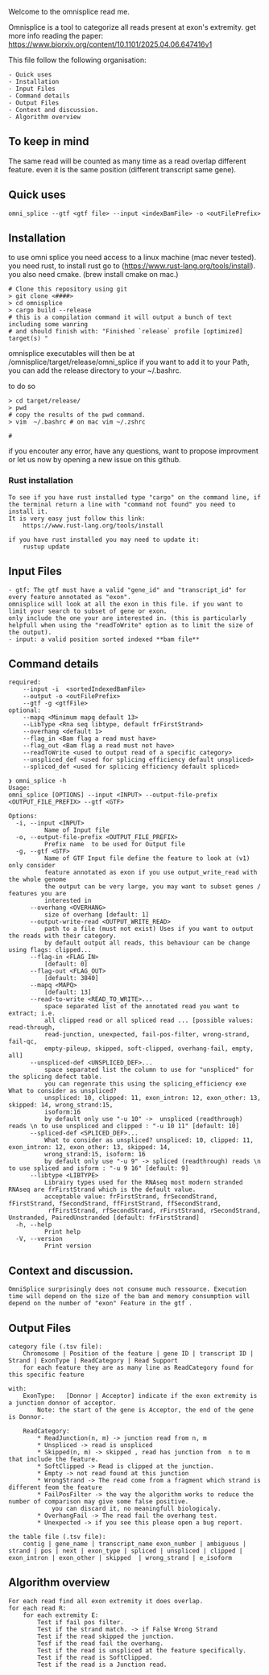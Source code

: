 Welcome to the omnisplice read me.

Omnisplice is a tool to categorize all reads present at exon's extremity.
get more info reading the paper: https://www.biorxiv.org/content/10.1101/2025.04.06.647416v1

This file follow the following organisation:

    - Quick uses
    - Installation
    - Input Files
    - Command details
    - Output Files
    - Context and discussion.
    - Algorithm overview


## To keep in mind
The same read will be counted as many time as a read overlap different feature.
even it is the same position (different transcript same gene).


## Quick uses
```
omni_splice --gtf <gtf file> --input <indexBamFile> -o <outFilePrefix>
```


## Installation

to use omni splice you need access to a linux machine (mac never tested).
you need rust, to install rust go to (https://www.rust-lang.org/tools/install). 
you also need cmake. (brew install cmake on mac.)

```
# Clone this repository using git
> git clone <####>
> cd omnisplice
> cargo build --release
# this is a compilation command it will output a bunch of text including some wanring
# and should finish with: "Finished `release` profile [optimized] target(s) "
```

omnisplice executables will then be at <path>/omnisplice/target/release/omni_splice
if you want to add it to your Path, you can add the release directory to your ~/.bashrc.

to do so 
```
> cd target/release/
> pwd
# copy the results of the pwd command.
> vim  ~/.bashrc # on mac vim ~/.zshrc

# 
```

if you encouter any error, have any questions, want to propose improvment
or let us now by opening a new issue on this github.


### Rust installation
    To see if you have rust installed type "cargo" on the command line, if the terminal return a line with "command not found" you need to install it.
    It is very easy just follow this link: 
        https://www.rust-lang.org/tools/install
    
    if you have rust installed you may need to update it:   
        rustup update


## Input Files
    - gtf: The gtf must have a valid "gene_id" and "transcript_id" for every feature annotated as "exon".
    omnisplice will look at all the exon in this file. if you want to limit your search to subset of gene or exon.
    only include the one your are interested in. (this is particularly helpfull when using the "readToWrite" option as to limit the size of the output).
    - input: a valid position sorted indexed **bam file**


## Command details
    required:
        --input -i  <sortedIndexedBamFile>
        --output -o <outFilePrefix>
        --gtf -g <gtfFile>
    optional: 
        --mapq <Minimum mapq default 13>
        --LibType <Rna seq libtype, default frFirstStrand>
        --overhang <default 1>
        --flag_in <Bam flag a read must have>
        --flag_out <Bam flag a read must not have>
        --readToWrite <used to output read of a specific category>
        --unspliced_def <used for splicing efficiency default unspliced>
        --spliced_def <used for splicing efficiency default spliced>

```
❯ omni_splice -h
Usage: 
omni_splice [OPTIONS] --input <INPUT> --output-file-prefix <OUTPUT_FILE_PREFIX> --gtf <GTF>

Options:
  -i, --input <INPUT>
          Name of Input file
  -o, --output-file-prefix <OUTPUT_FILE_PREFIX>
          Prefix name  to be used for Output file
  -g, --gtf <GTF>
          Name of GTF Input file define the feature to look at (v1) only consider 
          feature annotated as exon if you use output_write_read with the whole genome
          the output can be very large, you may want to subset genes / features you are
          interested in
      --overhang <OVERHANG>
          size of overhang [default: 1]
      --output-write-read <OUTPUT_WRITE_READ>
          path to a file (must not exist) Uses if you want to output the reads with their category.
          by default output all reads, this behaviour can be change using flags: clipped...
      --flag-in <FLAG_IN>
          [default: 0]
      --flag-out <FLAG_OUT>
          [default: 3840]
      --mapq <MAPQ>
          [default: 13]
      --read-to-write <READ_TO_WRITE>...
          space separated list of the annotated read you want to extract; i.e.
          all clipped read or all spliced read ... [possible values: read-through,
          read-junction, unexpected, fail-pos-filter, wrong-strand, fail-qc,
          empty-pileup, skipped, soft-clipped, overhang-fail, empty, all]
      --unspliced-def <UNSPLICED_DEF>...
          space separated list the column to use for "unspliced" for the splicing defect table.
          you can regenrate this using the splicing_efficiency exe What to consider as unspliced?
          unspliced: 10, clipped: 11, exon_intron: 12, exon_other: 13, skipped: 14, wrong_strand:15,
          isoform:16
          by default only use "-u 10" ->  unspliced (readthrough) reads \n to use unspliced and clipped : "-u 10 11" [default: 10]
      --spliced-def <SPLICED_DEF>...
          What to consider as unspliced? unspliced: 10, clipped: 11, exon_intron: 12, exon_other: 13, skipped: 14,
          wrong_strand:15, isoform: 16
          by default only use "-u 9" -> spliced (readthrough) reads \n to use spliced and isform : "-u 9 16" [default: 9]
      --libtype <LIBTYPE>
          Librairy types used for the RNAseq most modern stranded RNAseq are frFirstStrand which is the default value.
          acceptable value: frFirstStrand, frSecondStrand, fFirstStrand, fSecondStrand, ffFirstStrand, ffSecondStrand,
           rfFirstStrand, rfSecondStrand, rFirstStrand, rSecondStrand, Unstranded, PairedUnstranded [default: frFirstStrand]
  -h, --help
          Print help
  -V, --version
          Print version
```

## Context and discussion.
    OmniSplice surprisingly does not consume much ressource. Execution time will depend on the size of the bam and memory consumption will depend on the number of "exon" Feature in the gtf .



## Output Files
    category file (.tsv file): 
        Chromosome | Position of the feature | gene ID | transcript ID | Strand | ExonType | ReadCategory | Read Support
        for each feature they are as many line as ReadCategory found for this specific feature

    with:
        ExonType:   [Donnor | Acceptor] indicate if the exon extremity is a junction donnor of acceptor.
            Note: the start of the gene is Acceptor, the end of the gene is Donnor.
        
        ReadCategory:
            * ReadJunction(n, m) -> junction read from n, m
            * Unspliced -> read is unspliced
            * Skipped(n, m) -> skipped , read has junction from  n to m that include the feature. 
            * SoftClipped -> Read is clipped at the junction.
            * Empty -> not read found at this junction
            * WrongStrand -> The read come from a fragment which strand is different feom the feature
            * FailPosFilter -> the way the algorithm works to reduce the number of comparison may give some false positive. 
                you can discard it, no meaningfull biologicaly.
            * OverhangFail -> The read fail the overhang test.
            * Unexpected -> if you see this please open a bug report.

    the table file (.tsv file):
        contig | gene_name | transcript_name exon_number | ambiguous | strand | pos | next | exon_type | spliced | unspliced | clipped | exon_intron | exon_other | skipped  | wrong_strand | e_isoform



## Algorithm overview

```
For each read find all exon extremity it does overlap.
for each read R:
    for each extremity E:
        Test if fail pos filter.
        Test if the strand match. -> if False Wrong Strand
        Test if the read skipped the junction.
        Tesf if the read fail the overhang.
        Test if the read is unspliced at the feature specifically.
        Test if the read is SoftClipped.
        Test if the read is a Junction read.
```
